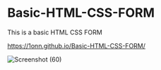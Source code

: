 # Basic-HTML-CSS-FORM
This is a basic HTML CSS FORM

https://1onn.github.io/Basic-HTML-CSS-FORM/

![Screenshot (60)](https://user-images.githubusercontent.com/92912201/236880104-9886bf34-a18a-47fb-baf0-9aa4b2d8f83a.png)

